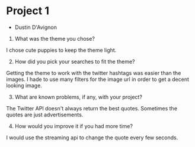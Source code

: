 # Project 1

- Dustin D'Avignon


1. What was the theme you chose?

I chose cute puppies to keep the theme light.

2. How did you pick your searches to fit the theme?

Getting the theme to work with the twitter hashtags was easier than the images. I hade to use many filters for the image url in order to get a decent looking image.

3. What are known problems, if any, with your project?
 
The Twitter API doesn't always return the best quotes. Sometimes the quotes are just advertisements.

4. How would you improve it if you had more time?

I would use the streaming api to change the quote every few seconds.
